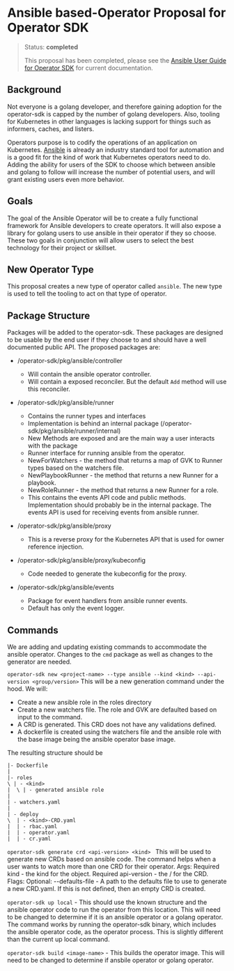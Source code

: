 # Ansible based-Operator Proposal for Operator SDK

> Status: **completed**
> 
> This proposal has been completed, please see the [Ansible User Guide for Operator SDK](../ansible/user-guide.md) for current documentation.

## Background

Not everyone is a golang developer, and therefore gaining adoption for the operator-sdk is capped by the number of golang developers. Also, tooling for Kubernetes in other languages is lacking support for things such as informers, caches, and listers.

Operators purpose is to codify the operations of an application on Kubernetes. [Ansible](https://www.ansible.com/) is already an industry standard tool for automation and is a good fit for the kind of work that Kubernetes operators need to do. Adding the ability for users of the SDK to choose which between ansible and golang to follow will increase the number of potential users, and will grant existing users even more behavior.

## Goals

The goal of the Ansible Operator will be to create a fully functional framework for Ansible developers to create operators. It will also expose a library for golang users to use ansible in their operator if they so choose. These two goals in conjunction will allow users to select the best technology for their project or skillset.

## New Operator Type

This proposal creates a new type of operator called `ansible`.  The new type is used to tell the tooling to act on that type of operator.

## Package Structure
Packages will be added to the operator-sdk. These packages are designed to be usable by the end user if they choose to and should have a well documented public API. The proposed packages are:
* /operator-sdk/pkg/ansible/controller
  * Will contain the ansible operator controller.
  * Will contain a exposed reconciler. But the default `Add` method will use this reconciler.
* /operator-sdk/pkg/ansible/runner
  * Contains the runner types and interfaces
  * Implementation is behind an internal package (/operator-sdk/pkg/ansible/runner/internal)
  * New Methods are exposed and are the main way a user interacts with the package
  * Runner interface for running ansible from the operator.
  * NewForWatchers - the method that returns a map of GVK to Runner types based on the watchers file.
  * NewPlaybookRunner - the method that returns a new Runner for a playbook.
  * NewRoleRunner - the method that returns a new Runner for a role.
  * This contains the events API code and public methods. Implementation should probably be in the internal package. The events API is used for receiving events from ansible runner.

* /operator-sdk/pkg/ansible/proxy
  * This is a reverse proxy for the Kubernetes API that is used for owner reference injection.
* /operator-sdk/pkg/ansible/proxy/kubeconfig
  * Code needed to generate the kubeconfig for the proxy.
* /operator-sdk/pkg/ansible/events
  * Package for event handlers from ansible runner events.
  * Default has only the event logger.


## Commands
We are adding and updating existing commands to accommodate the ansible operator.  Changes to the `cmd` package as well as changes to the generator are needed.

`operator-sdk new <project-name> --type ansible --kind <kind> --api-version <group/version>`  This will be a new generation command under the hood. We will:
* Create a new ansible role in the roles directory
* Create a new watchers file. The role and GVK are defaulted based on input to the command.
* A CRD is generated. This CRD does not have any validations defined.
* A dockerfile is created using the watchers file and the ansible role with the base image being the ansible operator base image.

The resulting structure should be
```
|- Dockerfile
|
|- roles
\ | - <kind>
|  \ | - generated ansible role
|
| - watchers.yaml
|
| - deploy
\  | - <kind>-CRD.yaml
|  | - rbac.yaml
|  | - operator.yaml
|  | - cr.yaml
```

`operator-sdk generate crd <api-version> <kind> ` This will be used to generate new CRDs based on ansible code. The command helps when a user wants to watch more than one CRD for their operator.
Args:
Required kind - the kind for the object.
Required api-version - the <group>/<version> for the CRD.
Flags:
Optional: --defaults-file - A path to the defaults file to use to generate a new CRD.yaml. If this is not defined, then an empty CRD is created.

`operator-sdk up local` - This should use the known structure and the ansible operator code to run the operator from this location. This will need to be changed to determine if it is an ansible operator or a golang operator. The command works by running the operator-sdk binary, which includes the ansible operator code, as the operator process. This is slightly different than the current up local command.

`operator-sdk build <image-name>` - This builds the operator image. This will need to be changed to determine if ansbile operator or golang operator.


